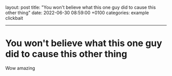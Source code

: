 layout: post
title: "You won't believe what this one guy did to cause this other thing"
date: 2022-06-30 08:59:00 +0100
categories: example clickbait

---

# You won't believe what this one guy did to cause this other thing

Wow amazing
